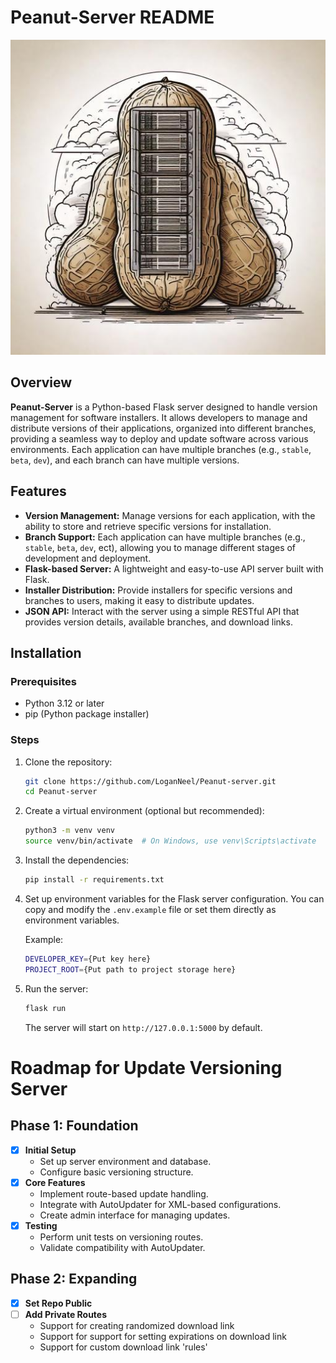 # Peanut-Server README

<p style="text-align:center;">
  <img src="img/PeanutIcon.jpg" alt="PeanutIcon" />
</p>

## Overview

**Peanut-Server** is a Python-based Flask server designed to handle version management for software installers. It allows developers to manage and distribute versions of their applications, organized into different branches, providing a seamless way to deploy and update software across various environments. Each application can have multiple branches (e.g., `stable`, `beta`, `dev`), and each branch can have multiple versions.

## Features

- **Version Management:** Manage versions for each application, with the ability to store and retrieve specific versions for installation.
- **Branch Support:** Each application can have multiple branches (e.g., `stable`, `beta`, `dev`, ect), allowing you to manage different stages of development and deployment.
- **Flask-based Server:** A lightweight and easy-to-use API server built with Flask.
- **Installer Distribution:** Provide installers for specific versions and branches to users, making it easy to distribute updates.
- **JSON API:** Interact with the server using a simple RESTful API that provides version details, available branches, and download links.

## Installation

### Prerequisites

- Python 3.12 or later
- pip (Python package installer)

### Steps

1. Clone the repository:

    ```bash
    git clone https://github.com/LoganNeel/Peanut-server.git
    cd Peanut-server
    ```

2. Create a virtual environment (optional but recommended):

    ```bash
    python3 -m venv venv
    source venv/bin/activate  # On Windows, use venv\Scripts\activate
    ```

3. Install the dependencies:

    ```bash
    pip install -r requirements.txt
    ```

4. Set up environment variables for the Flask server configuration. You can copy and modify the `.env.example` file or set them directly as environment variables.

    Example:

    ```bash
    DEVELOPER_KEY={Put key here}
    PROJECT_ROOT={Put path to project storage here}
    ```

5. Run the server:

    ```bash
    flask run
    ```

    The server will start on `http://127.0.0.1:5000` by default.


# Roadmap for Update Versioning Server

## Phase 1: Foundation
- [x] **Initial Setup**
  - Set up server environment and database.
  - Configure basic versioning structure.
- [x] **Core Features**
  - Implement route-based update handling.
  - Integrate with AutoUpdater for XML-based configurations.
  - Create admin interface for managing updates.
- [x] **Testing**
  - Perform unit tests on versioning routes.
  - Validate compatibility with AutoUpdater.

## Phase 2: Expanding
- [x] **Set Repo Public**
- [ ] **Add Private Routes**
    - Support for creating randomized download link
    - Support for support for setting expirations on download link
    - Support for custom download link 'rules'

